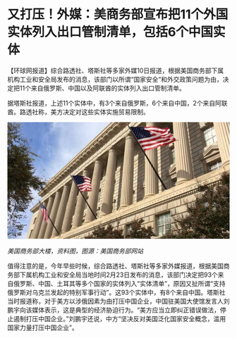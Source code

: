 # 又打压！外媒：美商务部宣布把11个外国实体列入出口管制清单，包括6个中国实体

【环球网报道】综合路透社、塔斯社等多家外媒10日报道，根据美国商务部下属机构工业和安全局发布的消息，该部门以所谓“国家安全”和外交政策问题为由，决定把11个来自俄罗斯、中国以及阿联酋的实体列入出口管制清单。

据塔斯社报道，上述11个实体中，有3个来自俄罗斯，6个来自中国，2个来自阿联酋。路透社称，美方决定对这些实体实施贸易限制。

![f2dd306e35ba085049930380ee8254c1.jpg](https://raw.githubusercontent.com/qqhsx/qqnews_image/main/2024/04/10/又打压！外媒：美商务部宣布把11个外国实体列入出口管制清单，包括6个中国实体/f2dd306e35ba085049930380ee8254c1.jpg)

_美国商务部大楼，资料图，图源：美国商务部网站_

值得注意的是，今年早些时候，综合路透社、塔斯社等多家外媒报道，根据美国商务部下属机构工业和安全局当地时间2月23日发布的消息，该部门决定把93个来自俄罗斯、中国、土耳其等多个国家的实体列入“实体清单”，原因又扯所谓“支持俄罗斯对乌克兰发起的特别军事行动”。这93个实体中，有8个来自中国。塔斯社当时报道称，对于美方以涉俄因素为由打压中国企业，中国驻美国大使馆发言人刘鹏宇向该媒体表示，这是典型的经济胁迫行为。“美方应当立即纠正错误做法，停止遏制打压中国企业。”刘鹏宇还说，中方“坚决反对美国泛化国家安全概念，滥用国家力量打压中国企业”。

